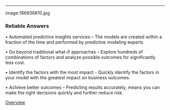 ---
image:186936810.jpg

### Reliable Answers

• Automated predictive insights services – The models are created within a fraction of the time and performed by predictive modeling experts

• Go beyond traditional what-if approaches – Explore hundreds of combinations of factors and analyze possible outcomes for significantly less cost.

• Identify the factors with the most impact - Quickly identify the factors in your model with the greatest impact on business outcomes.

• Achieve better outcomes – Predicting results accurately, means you can make the right decisions quickly and further reduce risk.

[Overview]

[Overview]: http://google.com
